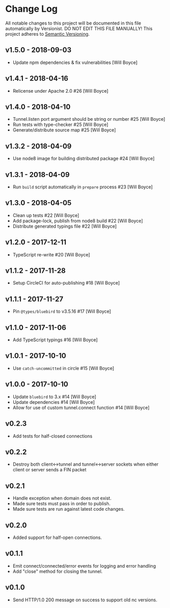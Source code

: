 # Change Log

All notable changes to this project will be documented in this file
automatically by Versionist. DO NOT EDIT THIS FILE MANUALLY!
This project adheres to [Semantic Versioning](http://semver.org/).

## v1.5.0 - 2018-09-03

* Update npm dependencies & fix vulnerabilities [Will Boyce]

## v1.4.1 - 2018-04-16

* Relicense under Apache 2.0 #26 [Will Boyce]

## v1.4.0 - 2018-04-10

* Tunnel.listen port argument should be string or number #25 [Will Boyce]
* Run tests with type-checker #25 [Will Boyce]
* Generate/distribute source map #25 [Will Boyce]

## v1.3.2 - 2018-04-09

* Use node8 image for building distributed package #24 [Will Boyce]

## v1.3.1 - 2018-04-09

* Run `build` script automatically in `prepare` process #23 [Will Boyce]

## v1.3.0 - 2018-04-05

* Clean up tests #22 [Will Boyce]
* Add package-lock, publish from node8 build #22 [Will Boyce]
* Distribute generated typings file #22 [Will Boyce]

## v1.2.0 - 2017-12-11

* TypeScript re-write #20 [Will Boyce]

## v1.1.2 - 2017-11-28

* Setup CircleCI for auto-publishing #18 [Will Boyce]

## v1.1.1 - 2017-11-27

* Pin `@types/bluebird` to v3.5.16 #17 [Will Boyce]

## v1.1.0 - 2017-11-06

* Add TypeScript typings #16 [Will Boyce]

## v1.0.1 - 2017-10-10

* Use `catch-uncommitted` in circle #15 [Will Boyce]

## v1.0.0 - 2017-10-10

* Update `bluebird` to 3.x #14 [Will Boyce]
* Update dependencies #14 [Will Boyce]
* Allow for use of custom tunnel.connect function #14 [Will Boyce]

## v0.2.3

* Add tests for half-closed connections

## v0.2.2

* Destroy both client<->tunnel and tunnel<->server sockets when either client or server sends a FIN packet

## v0.2.1

* Handle exception when domain does not exist.
* Made sure tests must pass in order to publish.
* Made sure tests are run against latest code changes.

## v0.2.0

* Added support for half-open connections.

## v0.1.1

* Emit connect/connected/error events for logging and error handling
* Add "close" method for closing the tunnel.

## v0.1.0

* Send HTTP/1.0 200 message on success to support old nc versions.
